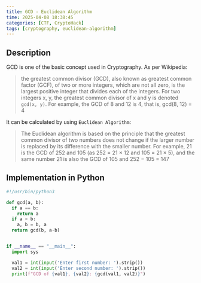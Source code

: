 ```yaml
---
title: GCD - Euclidean Algorithm
time: 2025-04-08 18:38:45
categories: [CTF, CryptoHack]
tags: [cryptography, euclidean-algorithm]
---
```


## Description

GCD is one of the basic concept used in Cryptography. As per Wikipedia:

> the greatest common divisor (GCD), also known as greatest common factor (GCF),
> of two or more integers, which are not all zero, is the largest positive integer
> that divides each of the integers. For two integers x, y, the greatest common
> divisor of x and y is denoted `gcd(x, y)`. For example, the GCD of 8 and 12 is 4, that is, gcd(8, 12) = 4

It can be calculated by using `Euclidean Algorithm`:

> The Euclidean algorithm is based on the principle that the greatest common divisor
> of two numbers does not change if the larger number is replaced by its difference
> with the smaller number. For example, 21 is the GCD of 252 and 105 (as 252 = 21 × 12
> and 105 = 21 × 5), and the same number 21 is also the GCD of 105 and 252 − 105 = 147

## Implementation in Python

```python
#!/usr/bin/python3

def gcd(a, b):
  if a == b:
    return a
  if a < b:
    a, b = b, a
  return gcd(b, a-b)


if __name__ == "__main__":
  import sys

  val1 = int(input('Enter first number: ').strip())
  val2 = int(input('Enter second number: ').strip())
  print(f"GCD of {val1}, {val2}: {gcd(val1, val2)}")
```
